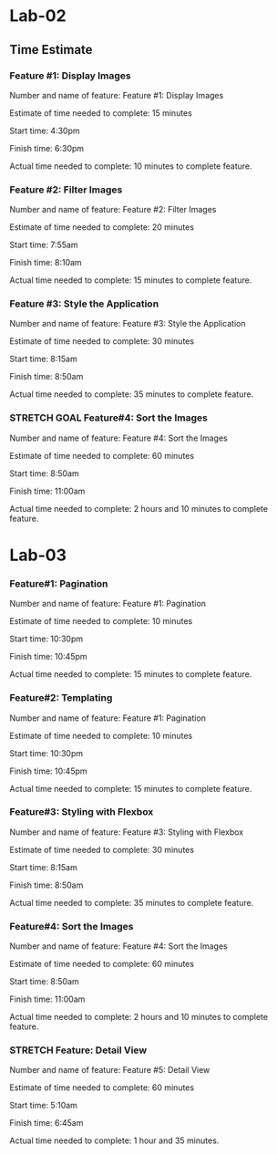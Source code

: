 # Lab-02

## Time Estimate

### Feature #1: Display Images

Number and name of feature: Feature #1:  Display Images

Estimate of time needed to complete: 15 minutes

Start time: 4:30pm

Finish time: 6:30pm

Actual time needed to complete: 10 minutes to complete feature.

### Feature #2: Filter Images

Number and name of feature: Feature #2:  Filter Images

Estimate of time needed to complete: 20 minutes

Start time: 7:55am

Finish time: 8:10am

Actual time needed to complete: 15 minutes to complete feature.

### Feature #3: Style the Application

Number and name of feature: Feature #3:  Style the Application

Estimate of time needed to complete: 30 minutes

Start time: 8:15am

Finish time: 8:50am

Actual time needed to complete: 35 minutes to complete feature.

### STRETCH GOAL Feature#4: Sort the Images

Number and name of feature: Feature #4:  Sort the Images

Estimate of time needed to complete: 60 minutes

Start time: 8:50am

Finish time: 11:00am

Actual time needed to complete: 2 hours and 10 minutes to complete feature.

# Lab-03

### Feature#1: Pagination 

Number and name of feature: Feature #1: Pagination

Estimate of time needed to complete: 10 minutes

Start time: 10:30pm

Finish time: 10:45pm

Actual time needed to complete: 15 minutes to complete feature.

### Feature#2: Templating

Number and name of feature: Feature #1: Pagination

Estimate of time needed to complete: 10 minutes

Start time: 10:30pm

Finish time: 10:45pm

Actual time needed to complete: 15 minutes to complete feature.

### Feature#3: Styling with Flexbox

Number and name of feature: Feature #3:  Styling with Flexbox

Estimate of time needed to complete: 30 minutes

Start time: 8:15am

Finish time: 8:50am

Actual time needed to complete: 35 minutes to complete feature.

### Feature#4: Sort the Images

Number and name of feature: Feature #4:  Sort the Images

Estimate of time needed to complete: 60 minutes

Start time: 8:50am

Finish time: 11:00am

Actual time needed to complete: 2 hours and 10 minutes to complete feature.

### STRETCH Feature: Detail View

Number and name of feature: Feature #5: Detail View

Estimate of time needed to complete: 60 minutes

Start time: 5:10am

Finish time: 6:45am

Actual time needed to complete: 1 hour and 35 minutes.